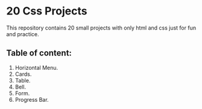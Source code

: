 # 20 Css Projects

This repository contains 20 small projects with only html and css just for fun and practice.

## Table of content:

1. Horizontal Menu.
2. Cards.
3. Table.
4. Bell.
5. Form.
6. Progress Bar.
